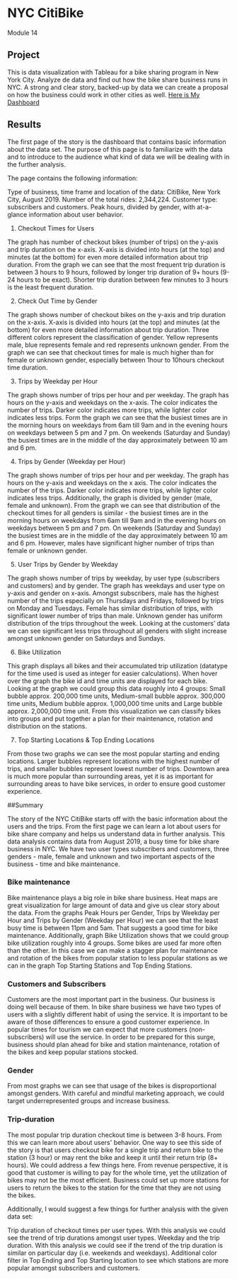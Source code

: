 # NYC CitiBike
Module 14

## Project

This is data visualization with Tableau for a bike sharing program in New York City. Analyze de data and find out how the bike share business runs in NYC. A strong and clear story, backed-up by data we can create a proposal on how the business could work in other cities as well. [Here is My Dashboard](https://public.tableau.com/app/profile/jabbo.ramirez/viz/NYCCitiBikeModule14/NYCCitiBike?publish=yes)


## Results

The first page of the story is the dashboard that contains basic information about the data set. The purpose of this page is to familiarize with the data and to introduce to the audience what kind of data we will be dealing with in the further analysis.

The page contains the following information:

Type of business, time frame and location of the data: CitiBike, New York City, August 2019.
Number of the total rides: 2,344,224.
Customer type: subscribers and customers.
Peak hours, divided by gender, with at-a-glance information about user behavior.

1. Checkout Times for Users


The graph has number of checkout bikes (number of trips) on the y-axis and trip duration on the x-axis. X-axis is divided into hours (at the top) and minutes (at the bottom) for even more detailed information about trip duration. From the graph we can see that the most frequent trip duration is between 3 hours to 9 hours, followed by longer trip duration of 9+ hours (9-24 hours to be exact). Shorter trip duration between few minutes to 3 hours is the least frequent duration.

2. Check Out Time by Gender


The graph shows number of checkout bikes on the y-axis and trip duration on the x-axis. X-axis is divided into hours (at the top) and minutes (at the bottom) for even more detailed information about trip duration. Three different colors represent the classification of gender. Yellow represents male, blue represents female and red represents unknown gender. From the graph we can see that checkout times for male is much higher than for female or unknown gender, especially between 1hour to 10hours checkout time duration.

3. Trips by Weekday per Hour


The graph shows number of trips per hour and per weekday. The graph has hours on the y-axis and weekdays on the x-axis. The color indicates the number of trips. Darker color indicates more trips, while lighter color indicates less trips. Form the graph we can see that the busiest times are in the morning hours on weekdays from 6am till 9am and in the evening hours on weekdays between 5 pm and 7 pm. On weekends (Saturday and Sunday) the busiest times are in the middle of the day approximately between 10 am and 6 pm.

4. Trips by Gender (Weekday per Hour)


The graph shows number of trips per hour and per weekday. The graph has hours on the y-axis and weekdays on the x axis. The color indicates the number of the trips. Darker color indicates more trips, while lighter color indicates less trips. Additionally, the graph is divided by gender (male, female and unknown). From the graph we can see that distribution of the checkout times for all genders is similar - the busiest times are in the morning hours on weekdays from 6am till 9am and in the evening hours on weekdays between 5 pm and 7 pm. On weekends (Saturday and Sunday) the busiest times are in the middle of the day approximately between 10 am and 6 pm. However, males have significant higher number of trips than female or unknown gender.

5. User Trips by Gender by Weekday


The graph shows number of trips by weekday, by user type (subscribers and customers) and by gender. The graph has weekdays and user type on y-axis and gender on x-axis. Amongst subscribers, male has the highest number of the trips especially on Thursdays and Fridays, followed by trips on Monday and Tuesdays. Female has similar distribution of trips, with significant lower number of trips than male. Unknown gender has uniform distribution of the trips throughout the week. Looking at the customers’ data we can see significant less trips throughout all genders with slight increase amongst unknown gender on Saturdays and Sundays.

6. Bike Utilization


This graph displays all bikes and their accumulated trip utilization (datatype for the time used is used as integer for easier calculations). When hover over the graph the bike id and time units are displayed for each bike. Looking at the graph we could group this data roughly into 4 groups: Small bubble approx. 200,000 time units, Medium-small bubble approx. 300,000 time units, Medium bubble approx. 1,000,000 time units and Large bubble approx. 2,000,000 time unit. From this visualization we can classify bikes into groups and put together a plan for their maintenance, rotation and distribution on the stations.

7. Top Starting Locations & Top Ending Locations
 

From those two graphs we can see the most popular starting and ending locations. Larger bubbles represent locations with the highest number of trips, and smaller bubbles represent lowest number of trips. Downtown area is much more popular than surrounding areas, yet it is as important for surrounding areas to have bike services, in order to ensure good customer experience.

##Summary

The story of the NYC CitiBike starts off with the basic information about the users and the trips. From the first page we can learn a lot about users for bike share company and helps us understand data in further analysis. This data analysis contains data from August 2019, a busy time for bike share business in NYC. We have two user types subscribers and customers, three genders - male, female and unknown and two important aspects of the business - time and bike maintenance.

### Bike maintenance

Bike maintenance plays a big role in bike share business. Heat maps are great visualization for large amount of data and give us clear story about the data. From the graphs Peak Hours per Gender, Trips by Weekday per Hour and Trips by Gender (Weekday per Hour) we can see that the least busy time is between 11pm and 5am. That suggests a good time for bike maintenance. Additionally, graph Bike Utilization shows that we could group bike utilization roughly into 4 groups. Some bikes are used far more often than the other. In this case we can make a stagger plan for maintenance and rotation of the bikes from popular station to less popular stations as we can in the graph Top Starting Stations and Top Ending Stations.

### Customers and Subscribers

Customers are the most important part in the business. Our business is doing well because of them. In bike share business we have two types of users with a slightly different habit of using the service. It is important to be aware of those differences to ensure a good customer experience. In popular times for tourism we can expect that more customers (non-subscribers) will use the service. In order to be prepared for this surge, business should plan ahead for bike and station maintenance, rotation of the bikes and keep popular stations stocked.

### Gender

From most graphs we can see that usage of the bikes is disproportional amongst genders. With careful and mindful marketing approach, we could target underrepresented groups and increase business.

### Trip-duration

The most popular trip duration checkout time is between 3-8 hours. From this we can learn more about users' behavior. One way to see this side of the story is that users checkout bike for a single trip and return bike to the station (3 hour) or may rent the bike and keep it until their return trip (8+ hours). We could address a few things here. From revenue perspective, it is good that customer is willing to pay for the whole time, yet the utilization of bikes may not be the most efficient. Business could set up more stations for users to return the bikes to the station for the time that they are not using the bikes.

Additionally, I would suggest a few things for further analysis with the given data set:

Trip duration of checkout times per user types. With this analysis we could see the trend of trip durations amongst user types.
Weekday and the trip duration. With this analysis we could see if the trend of the trip duration is similar on particular day (i.e. weekends and weekdays).
Additional color filter in Top Ending and Top Starting location to see which stations are more popular amongst subscribers and customers.


